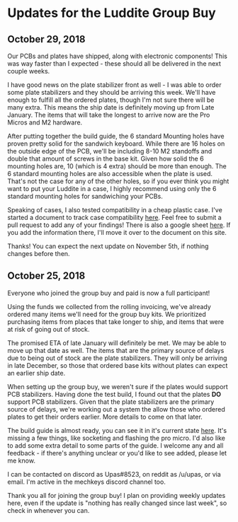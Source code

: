 # Updates for the Luddite Group Buy

## October 29, 2018
Our PCBs and plates have shipped, along with electronic components! This was way faster than I expected - these should all be delivered in the next couple weeks.

I have good news on the plate stabilizer front as well - I was able to order some plate stabilizers and they should be arriving this week. We'll have enough to fulfill all the ordered plates, though I'm not sure there will be many extra. This means the ship date is definitely moving up from Late January. The items that will take the longest to arrive now are the Pro Micros and M2 hardware.

After putting together the build guide, the 6 standard Mounting holes have proven pretty solid for the sandwich keyboard. While there are 16 holes on the outside edge of the PCB, we'll be including 8-10 M2 standoffs and double that amount of screws in the base kit. Given how solid the 6 mounting holes are, 10 (which is 4 extra) should be more than enough. The 6 standard mounting holes are also accessible when the plate is used. That's not the case for any of the other holes, so if you ever think you might want to put your Luddite in a case, I highly recommend using only the 6 standard mounting holes for sandwiching your PCBs.

Speaking of cases, I also tested compatibility in a cheap plastic case. I've started a document to track case compatibility [here](../case_compat.dm). Feel free to submit a pull request to add any of your findings! There is also a google sheet [here](https://docs.google.com/spreadsheets/d/1vfqxFTUa8v4VEHw5i9PEsweAgG-jUHJPKpPGdXEKyr4/edit#gid=0). If you add the information there, I'll move it over to the document on this site.

Thanks! You can expect the next update on November 5th, if nothing changes before then.

## October 25, 2018
Everyone who joined the group buy and paid is now a full participant!

Using the funds we collected from the rolling invoicing, we've already ordered many items we'll need for the group buy kits. We prioritized purchasing items from places that take longer to ship, and items that were at risk of going out of stock.

The promised ETA of late January will definitely be met. We may be able to move up that date as well. The items that are the primary source of delays due to being out of stock are the plate stabilizers. They will only be arriving in late December, so those that ordered base kits without plates can expect an earlier ship date.

When setting up the group buy, we weren't sure if the plates would support PCB stabilizers. Having done the test build, I found out that the plates **DO** support PCB stabilizers. Given that the plate stabilizers are the primary source of delays, we're working out a system the allow those who ordered plates to get their orders earlier. More details to come on that later.

The build guide is almost ready, you can see it in it's current state [here](../build_guide.md). It's missing a few things, like socketing and flashing the pro micro. I'd also like to add some extra detail to some parts of the guide. I welcome any and all feedback - if there's anything unclear or you'd like to see added, please let me know.

I can be contacted on discord as Upas#8523, on reddit as /u/upas, or via email. I'm active in the mechkeys discord channel too.

Thank you all for joining the group buy! I plan on providing weekly updates here, even if the update is "nothing has really changed since last week", so check in whenever you can.


